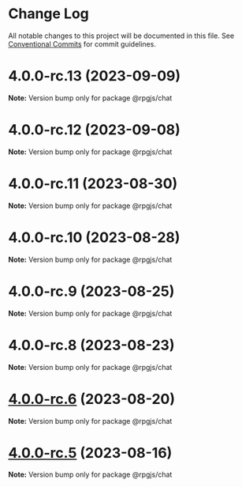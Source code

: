 # Change Log

All notable changes to this project will be documented in this file.
See [Conventional Commits](https://conventionalcommits.org) for commit guidelines.

# 4.0.0-rc.13 (2023-09-09)

**Note:** Version bump only for package @rpgjs/chat





# 4.0.0-rc.12 (2023-09-08)

**Note:** Version bump only for package @rpgjs/chat





# 4.0.0-rc.11 (2023-08-30)

**Note:** Version bump only for package @rpgjs/chat





# 4.0.0-rc.10 (2023-08-28)

**Note:** Version bump only for package @rpgjs/chat





# 4.0.0-rc.9 (2023-08-25)

**Note:** Version bump only for package @rpgjs/chat





# 4.0.0-rc.8 (2023-08-23)

**Note:** Version bump only for package @rpgjs/chat





# [4.0.0-rc.6](https://github.com/RSamaium/RPG-JS/compare/v4.0.0-rc.5...v4.0.0-rc.6) (2023-08-20)

**Note:** Version bump only for package @rpgjs/chat





# [4.0.0-rc.5](https://github.com/RSamaium/RPG-JS/compare/v4.0.0-rc.4...v4.0.0-rc.5) (2023-08-16)

**Note:** Version bump only for package @rpgjs/chat
